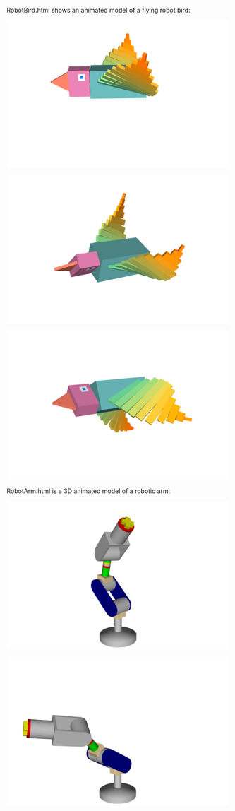 RobotBird.html shows an animated model of a flying robot bird: 

![Image of robot bird 1](https://github.com/soffiecoffie/WebGL/blob/main/Robots/images/up.PNG)

![Image of robot bird 2](https://github.com/soffiecoffie/WebGL/blob/main/Robots/images/mid.PNG)

![Image of robot bird 3](https://github.com/soffiecoffie/WebGL/blob/main/Robots/images/down.PNG)

RobotArm.html is a 3D animated model of a robotic arm:

![Image of robotic arm 1](https://github.com/soffiecoffie/WebGL/blob/main/Robots/images/arm1.PNG)

![Image of robotic arm 2](https://github.com/soffiecoffie/WebGL/blob/main/Robots/images/arm2.PNG)
